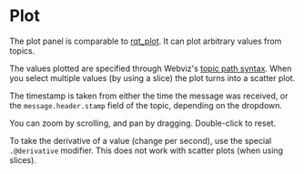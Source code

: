 # Plot

The plot panel is comparable to [rqt_plot](http://wiki.ros.org/rqt_plot). It can plot arbitrary values from topics.

The values plotted are specified through Webviz's [topic path syntax](/help/topic-path-syntax). When you select multiple values (by using a slice) the plot turns into a scatter plot.

The timestamp is taken from either the time the message was received, or the `message.header.stamp` field of the topic, depending on the dropdown.

You can zoom by scrolling, and pan by dragging. Double-click to reset.

To take the derivative of a value (change per second), use the special `.@derivative` modifier. This does not work with scatter plots (when using slices).
